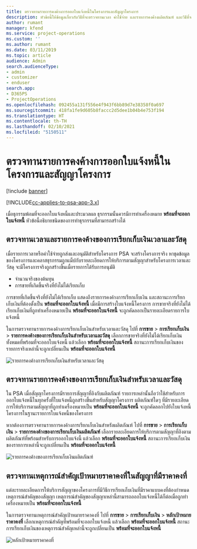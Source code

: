 ```yaml
---
title: ตรวจทานรายการคงค้างการออกใบแจ้งหนี้ในโครงการและสัญญาโครงการ
description: หัวข้อนี้ให้ข้อมูลเกี่ยวกับวิธีที่จะตรวจทานเวลา ค่าใช้จ่าย และรายการคงค้างผลิตภัณฑ์ และวิธีที่จะทำเครื่องหมายว่าพร้อมสำหรับการออกใบแจ้งหนี้
author: rumant
manager: kfend
ms.service: project-operations
ms.custom: ''
ms.author: rumant
ms.date: 03/11/2019
ms.topic: article
audience: Admin
search.audienceType:
- admin
- customizer
- enduser
search.app:
- D365PS
- ProjectOperations
ms.openlocfilehash: 092455a131f556e4f943f6bb89d7e38358f0a697
ms.sourcegitcommit: 418fa1fe9d605b8faccc2d5dee1b04b4e753f194
ms.translationtype: HT
ms.contentlocale: th-TH
ms.lasthandoff: 02/10/2021
ms.locfileid: "5150511"
---
```

# <a name="review-the-invoicing-backlog-on-projects-and-project-contracts"></a>ตรวจทานรายการคงค้างการออกใบแจ้งหนี้ในโครงการและสัญญาโครงการ

[!include [banner](../includes/psa-now-project-operations.md)]

[!INCLUDE[cc-applies-to-psa-app-3.x](../includes/cc-applies-to-psa-app-3x.md)]

เมื่อธุกรรมพ้อมที่จะออกใบแจ้งหนี้และประมวลผล ธุรกรรมนั้นควรมีการทำเครื่องหมาย **พร้อมที่จะออกใบแจ้งหนี้** หัวข้อนี้อธิบายชนิดของการทำธุรกรรมที่สามารถสร้างได้

## <a name="review-the-time-and-material-billing-backlog"></a>ตรวจทานเวลาและรายการคงค้างของการเรียกเก็บเงินเวลาและวัสดุ

เมื่อรายการเวลาหรือค่าใช้จ่ายถูกส่งและอนุมัติสำหรับโครงการ PSA จะสร้างโครงการจริง หาชุดข้อมูลของโครงการและคลาสธุรกรรมถูกแม็ปกับรายละเอียดการให้บริการตามสัญญาสำหรับโครงการเวลาและวัสดุ จะมีโครงการจริงถูกสร้างขึ้นเมื่อรายการได้รับการอนุมัติ

- จำนวนจริงของต้นทุน 
- การขายที่เกิดขึ้นจริงที่ยังไม่ได้เรียกเก็บ

การขายที่เกิดขึ้นจริงที่ยังไม่ได้เรียกเก็บ แสดงถึงรายการคงค้างการเรียกเก็บเงิน และสถานะการเรียกเก็บเงินที่ต้องตั้งเป็น **พร้อมที่จะออกใบแจ้งหนี้** เมื่อมีการสร้างใบแจ้งหนี้โครงการ การขายจริงที่ยังไม่ได้เรียกเก็บเงินที่ถูกทำเครื่องหมายเป็น **พร้อมที่จะออกใบแจ้งหนี้** จะถูกคัดลอกเป็นรายละเอียดรายการใบแจ้งหนี้

ในการตรวจทานรายการคงค้างการเรียกเก็บเงินสำหรับเวลาและวัสดุ ไปที่ **การขาย** \> **การเรียกเก็บเงิน** \> **รายการคงค้างของการเรียกเก็บเงินสำหรับเวลาและวัสดุ** เลือกการขายจริงที่ยังไม่ได้เรียกเก็บเงินทั้งหมดที่พร้อมที่จะออกใบแจ้งหนี้ แล้วเลือก **พร้อมที่จะออกใบแจ้งหนี้** สถานะการเรียกเก็บเงินของรายการจริงเหล่านี้จะถูกเปลี่ยนเป็น **พร้อมที่จะออกใบแจ้งหนี้**

![รายการคงค้างการเรียกเก็บเงินสำหรับเวลาและวัสดุ](media/TMBacklog.png)

## <a name="review-the-product-billing-backlog"></a>ตรวจทานรายการคงค้างของการเรียกเก็บเงินสำหรับเวลาและวัสดุ

ใน PSA เมื่อสัญญาโครงการมีรายการสัญญาที่อิงกับผลิตภัณฑ์ รายการเหล่านั้นถือว่าใช้สำหรับการออกใบแจ้งหนี้ในทุกครั้งที่ใบแจ้งหนี้ถูกสร้างขึ้นสำหรับสัญญาโครงการ ผลิตภัณฑ์ใดๆ ที่มีรายละเอียดการให้บริการตามสัญญาที่ถูกทำเครื่องหมายเป็น **พร้อมที่จะออกใบแจ้งหนี้** จะถูกคัดลอกไปยังใบแจ้งหนี้โครงการในฐานะรายการใบแจ้งหนี้ของโครงการ

หากต้องการตรวจทานรายการคงค้างการเรียกเก็บเงินสำหรัลผลิตภัณฑ์ ไปที่ **การขาย** \> **การเรียกเก็บเงิน** \> **รายการคงค้างของการเรียกเก็บเงินผลิตภัณฑ์** เลือกรายละเอียดการให้บริการตามสัญญาที่อิงตามผลิตภัณฑ์ที่พร้อมสำหรับการออกใบแจ้งนี้ แล้วเลือก **พร้อมที่จะออกใบแจ้งหนี้** สถานะการเรียกเก็บเงินของรายการเหล่านี้จะถูกเปลี่ยนเป็น **พร้อมที่จะออกใบแจ้งหนี้**

![รายการคงค้างของการเรียกเก็บเงินผลิตภัณฑ์](media/ProductBacklog.png)

## <a name="review-billing-milestones-on-fixed-price-contracts"></a>ตรวจทานเหตุการณ์สำคัญเป้าหมายราคาคงที่ในสัญญาที่มีราคาคงที่

แต่ละรายละเอียดการให้บริการสัญญาของโครงการที่มีวิธีการเรียกเก็บเงินที่มีราคาแบบคงที่ต้องกำหนดเหตุการณ์สำคัญของสัญญา เหตุการณ์สำคัญของสัญญาเหล่านี้สามารถออกใบแจ้งหนี้ได้ก็ต่อเมื่อถูกทำเครื่องหมายเป็น **พร้อมที่จะออกใบแจ้งหนี้** 

ในการตรวจทานเหตุการณ์สำคัญเป้าหมายราคาคงที่ ไปที่ **การขาย** \> **การเรียกเก็บเงิน** \> **หลักเป้าหมายราคาคงที่** เลือกเหตุการณ์สำคัญที่พร้อมที่จะออกใบแจ้งหนี้ แล้วเลือก **พร้อมที่จะออกใบแจ้งหนี้** สถานะการเรียกเก็บเงินของเหตุการณ์สำคัญเหล่านี้จะถูกเปลี่ยนเป็น **พร้อมที่จะออกใบแจ้งหนี้**

![หลักเป้าหมายราคาคงที่](media/FPBacklog.png)
